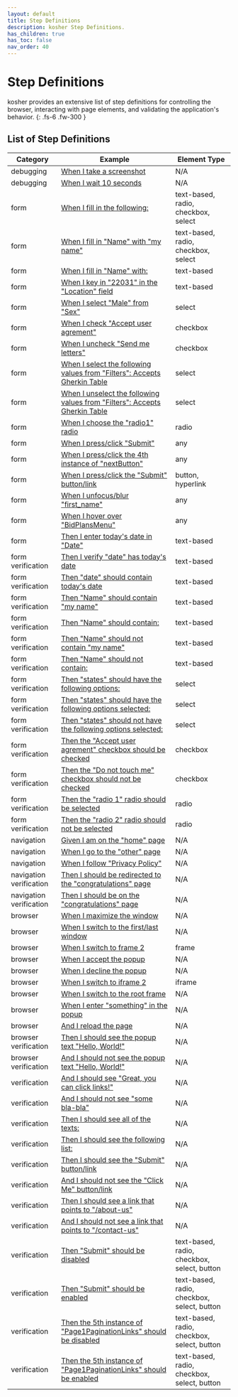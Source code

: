 ```yaml
---
layout: default
title: Step Definitions
description: kosher Step Definitions.
has_children: true
has_toc: false
nav_order: 40
---
```


# Step Definitions

kosher provides an extensive list of step definitions for controlling the browser, interacting with page elements, and validating the application's behavior.
{: .fs-6 .fw-300 }

## List of Step Definitions

| Category                | Example                                                                                                      | Element Type                                |
| ----------------------- | ------------------------------------------------------------------------------------------------------------ | ------------------------------------------- |
| debugging               | [When I take a screenshot](i_take_a_screenshot.html)                                                         | N/A                                         |
| debugging               | [When I wait 10 seconds](i_wait_seconds.html)                                                                | N/A                                         |
| form                    | [When I fill in the following:](i_fill_in_the_following.html)                                                | text-based, radio, checkbox, select         |
| form                    | [When I fill in "Name" with "my name"](i_fill_in_with.html)                                                  | text-based, radio, checkbox, select         |
| form                    | [When I fill in "Name" with:](i_fill_in_with_multiline.html)                                                 | text-based                                  |
| form                    | [When I key in "22031" in the "Location" field](i_key_in.html)                                               | text-based                                  |
| form                    | [When I select "Male" from "Sex"](i_select_from.html)                                                        | select                                      |
| form                    | [When I check "Accept user agrement"](i_check.html)                                                          | checkbox                                    |
| form                    | [When I uncheck "Send me letters"](i_uncheck.html)                                                           | checkbox                                    |
| form                    | [When I select the following values from "Filters": Accepts Gherkin Table](i_select_following_from.html)     | select                                      |
| form                    | [When I unselect the following values from "Filters": Accepts Gherkin Table](i_unselect_following_from.html) | select                                      |
| form                    | [When I choose the "radio1" radio](i_choose.html)                                                            | radio                                       |
| form                    | [When I press/click "Submit"](i_press.html)                                                                  | any                                         |
| form                    | [When I press/click the 4th instance of "nextButton"](i_press_instance.html)                                 | any                                         |
| form                    | [When I press/click the "Submit" button/link](i_press_button.html)                                           | button, hyperlink                           |
| form                    | [When I unfocus/blur "first_name"](i_unfocus.html)                                                           | any                                         |
| form                    | [When I hover over "BidPlansMenu"](i_hover.html)                                                             | any                                         |
| form                    | [Then I enter today's date in "Date"](i_enter_todays_date.html)                                              | text-based                                  |
| form verification       | [Then I verify "date" has today's date](i_verify_todays_date.html)                                           | text-based                                  |
| form verification       | [Then "date" should contain today's date](should_contain_todays_date.md)                                     | text-based                                  |
| form verification       | [Then "Name" should contain "my name"](should_contain.html)                                                  | text-based                                  |
| form verification       | [Then "Name" should contain:](should_contain_multiline.html)                                                 | text-based                                  |
| form verification       | [Then "Name" should not contain "my name"](should_not_contain.html)                                          | text-based                                  |
| form verification       | [Then "Name" should not contain:](should_not_contain_multiline.html)                                         | text-based                                  |
| form verification       | [Then "states" should have the following options:](should_have_options.html)                                 | select                                      |
| form verification       | [Then "states" should have the following options selected:](should_have_options_selected.html)               | select                                      |
| form verification       | [Then "states" should not have the following options selected:](should_not_have_options_selected.html)       | select                                      |
| form verification       | [Then the "Accept user agrement" checkbox should be checked](checkbox_should_be_checked.html)                | checkbox                                    |
| form verification       | [Then the "Do not touch me" checkbox should not be checked](checkbox_should_not_be_checked.html)             | checkbox                                    |
| form verification       | [Then the "radio 1" radio should be selected](radio_should_be_selected.html)                                 | radio                                       |
| form verification       | [Then the "radio 2" radio should not be selected](radio_should_not_be_selected.html)                         | radio                                       |
| navigation              | [Given I am on the "home" page](i_am_on_page.html)                                                           | N/A                                         |
| navigation              | [When I go to the "other" page](i_go_to_page.html)                                                           | N/A                                         |
| navigation              | [When I follow "Privacy Policy"](i_follow.html)                                                              | N/A                                         |
| navigation verification | [Then I should be redirected to the "congratulations" page](i_should_be_redirected.html)                     | N/A                                         |
| navigation verification | [Then I should be on the "congratulations" page](i_should_be_on.html)                                        | N/A                                         |
| browser                 | [When I maximize the window](i_maximize.html)                                                                | N/A                                         |
| browser                 | [When I switch to the first/last window](i_switch_to_window.html)                                            | N/A                                         |
| browser                 | [When I switch to frame 2](i_switch_frame_num.html)                                                          | frame                                       |
| browser                 | [When I accept the popup](i_accept_popup.html)                                                               | N/A                                         |
| browser                 | [When I decline the popup](i_decline_popup.html)                                                             | N/A                                         |
| browser                 | [When I switch to iframe 2](i_switch_iframe_num.html)                                                        | iframe                                      |
| browser                 | [When I switch to the root frame](i_switch_root_frame.html)                                                  | N/A                                         |
| browser                 | [When I enter "something" in the popup](i_enter_in_the_popup.html)                                           | N/A                                         |
| browser                 | [And I reload the page](i_reload_the_page.html)                                                              | N/A                                         |
| browser verification    | [Then I should see the popup text "Hello, World!"](i_should_see_popup_text.html)                             | N/A                                         |
| browser verification    | [And I should not see the popup text "Hello, World!"](i_should_not_see_popup_text.html)                      | N/A                                         |
| verification            | [And I should see "Great, you can click links!"](i_should_see.html)                                          | N/A                                         |
| verification            | [And I should not see "some bla-bla"](i_should_not_see.html)                                                 | N/A                                         |
| verification            | [Then I should see all of the texts:](i_should_see_all_of.html)                                              | N/A                                         |
| verification            | [Then I should see the following list:](i_should_see_the_following.html)                                     | N/A                                         |
| verification            | [Then I should see the "Submit" button/link](i_should_see_button_link.html)                                  | N/A                                         |
| verification            | [And I should not see the "Click Me" button/link](i_should_not_see_button_link.html)                         | N/A                                         |
| verification            | [Then I should see a link that points to "/about-us"](i_should_see_url_link.html)                            | N/A                                         |
| verification            | [And I should not see a link that points to "/contact-us"](i_should_not_see_url_link.html)                   | N/A                                         |
| verification            | [Then "Submit" should be disabled](should_be_disabled.html)                                                  | text-based, radio, checkbox, select, button |
| verification            | [Then "Submit" should be enabled](should_be_enabled.html)                                                    | text-based, radio, checkbox, select, button |
| verification            | [Then the 5th instance of "Page1PaginationLinks" should be disabled](nth_instance_disabled.html)             | text-based, radio, checkbox, select, button |
| verification            | [Then the 5th instance of "Page1PaginationLinks" should be enabled](nth_instance_enabled.html)               | text-based, radio, checkbox, select, button |